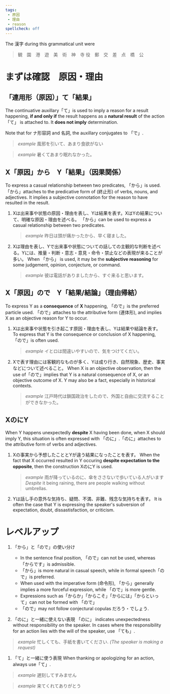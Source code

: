 ```yaml
---
tags: 
 - 原因
 - 理由
 - reason
spellcheck: off
---
```


The 漢字 during this grammatical unit were

> 観　園　港　遊　美　術　神　寺
> 役　郵　交　差　点　橋　公　

# まずは確認　原因・理由

## 「連用形（原因）」て「結果」
The continuative auxillary「て」is used to imply a reason for a result happening, **if and only if** the result happens as a **natural result** of the action 「て」 is attached to. It **does not imply** determination.

Note that for ナ形容詞 and 名詞, the auxillary conjugates to 「で」.

> *example*
> 風邪を引いて、あまり食欲がない

> *example*
> 暑くてあまり眠れなかった。

## X「原因」から　Y「結果」（因果関係）
To express a casual relationship between two predicates, 「から」is used.「から」attaches to the predicative form of (終止形) of verbs, nouns, and adjectives. It implies a subjective connotation for the reason to have resulted in the result.

1. Xは出来事や状態の原因・理由を表し、Yは結果を表す。XはYの結果について、明確な原因・理由を述べる。
   「から」can be used to express a casual relationship between two predicates.

   > *example*
   > 昨日は頭が痛かったから、早く寝ました。
2. Xは理由を表し、Yで出来事や状態についての話しての主観的な判断を述べる。Yには、推量・判断・意志・意見・命令・禁止などの表現が来ることが多い。
   When 「から」 is used, it may be the **subjective reasoning** for some judgement, opinion, conjecture, or command.

   > *example*
   > 彼は電話がありましたから、すぐ来ると思います。

##  X「原因」ので　Y「結果/結論」（理由帰結）
To express Y as a **consequence** of **X** happening, 「ので」is the preferred particle used. 「ので」attaches to the attributive form (連体形), and implies X as an objective reason for Y to occur.

1. Xは出来事や状態を引き起こす原因・理由を表し、Yは結果や結論を表す。
   To express that Y is the consequence or conclusion of X happening, 「ので」is often used. 

   > *example*
   > イとロは間違いやすいので、気をつけてくだい。

2. Xで表す理由には客観的なものが多く、Yは成り行き、自然現象、歴史、事実などについて述べること。
   When X is an objective observation, then the use of「ので」implies that Y is a natural consequence of X, or an objective outcome of X. Y may also be a fact, especially in historical contexts.

   > *example*
   > 江戸時代は鎖国政治をしたので、外国と自由に交流することができなかった。

## XのにY
When Y happens unexpectedly **despite** X having been done, when X should imply Y, this situation is often expressed with 「のに」.「のに」attaches to the attributive form of verbs and adjectives.

1. Xの事実から予想したこととYが違う結果になったことを表す。
   When the fact that X occurred resulted in Y occuring **despite expectation to the opposite**, then the construction XのにY is used.

   > *example*
   > 雨が降っているのに、傘をささないで歩いている人がいます
   > *Despite* it being raining, there are people walking without umbrellas.

2. Yは話し手の意外な気持ち、疑問、不満、非難、残念な気持ちを表す。
   It is often the case that Y is expressing the speaker's subversion of expectation, doubt, dissastisfaction, or criticism.

# レベルアップ

1. 「から」と「ので」の使い分け
   - In the sentence final position, 「ので」can not be used, whereas  「からです」is admissible.
   - 「から」is more natural in casual speech, while in formal speech「ので」is preferred.
   - When used with the imperative form (命令形), 「から」generally implies a more forceful expression, while 「ので」is more gentle. 
   - Expressions such as「からか」「からこそ」「からには」「からといって」can not be formed with 「ので」
   - 「ので」may not follow conjectural copulas だろう・でしょう. 

2. 「のに」と一緒に使えない表現
「のに」 indicates unexpectedness without responsibility on the speaker. In cases where the responsibility for an action lies with the will of the speaker, use 「ても」.

> *example*
> 忙しくても、手紙を書いてください.
> *(The speaker is making a request)*

1. 「て」と一緒に使う表現
When thanking or apologizing for an action, always use「て」.

> *example*
> 遅刻してすみません

> *example*
> 来てくれてありがとう